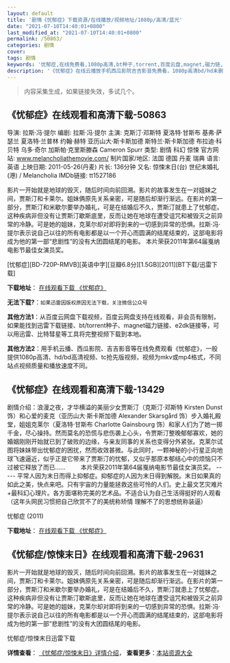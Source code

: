 ```yaml
---
layout: default
title: '剧情《忧郁症》下载资源/在线播放/视频地址/1080p/高清/蓝光'
date: "2021-07-10T14:40:01+0800"
last_modified_at: "2021-07-10T14:40:01+0800"
permalink: /50863/
categories: 剧情
cover:
tags: 剧情
keywords: '忧郁症,在线免费看,1080p高清,bt种子,torrent,百度云盘,magnet,磁力链,迅雷下载资源'
description: '《忧郁症》在线云播放手机西瓜影院吉吉影音免费看，1080p高清bd/hd未删减完整版和tc抢先枪版，mkv/mp4格式，附带bt/torrent种子、magnet/磁力链、百度云盘、网盘资源迅雷下载链接'
---
```


>内容采集生成，如果链接失效，多试几个。


## 《忧郁症》在线观看和高清下载-50863

导演: 拉斯·冯·提尔 编剧: 拉斯·冯·提尔 主演: 克斯汀·邓斯特 夏洛特·甘斯布 基弗·萨瑟兰 夏洛特·兰普林 约翰·赫特 亚历山大·斯卡斯加德 斯特兰·斯卡斯加德 布拉迪·科贝特 乌多·奇尔 加斯帕·克里斯滕森 Cameron Spurr 类型: 剧情 科幻 惊悚 官方网站: www.melancholiathemovie.com/ 制片国家/地区: 法国 德国 丹麦 瑞典 语言: 英语 上映日期: 2011-05-26(丹麦) 片长: 136分钟 又名: 惊悚末日(台) 世纪末婚礼(港) / Melancholia IMDb链接: tt1527186

影片一开始就是地球的毁灭，随后时间向前回溯。影片的故事发生在一对姐妹之间，贾斯汀和卡莱尔。姐妹俩原先关系亲密，可是随后却渐行渐远。在影片的第一部分，贾斯汀和米歇尔要举办婚礼，可是在结婚后不久，贾斯汀就患上了忧郁症。这种疾病非但没有让贾斯汀歇斯底里，反而让她在地球在遭受诅咒和被毁灭之前异常的冷静。可是她的姐妹，克莱尔却对即将到来的一切感到异常的恐惧。拉斯·冯·提尔表示说自己以往的所有电影都是以一个开心而圆满的结尾结束的，这部电影将成为他的第一部“悲剧性”的没有大团圆结尾的电影。 本片荣获2011年第64届戛纳电影节最佳女演员奖。


[忧郁症][BD-720P-RMVB][英语中字][豆瓣6.8分][1.5GB][2011][BT下载/迅雷下载]

**下载地址**： [在线观看下载 《忧郁症》](https://www.btdx8.com/torrent/melancholia_2011.html) 


**无法下载?**：`如果迅雷因版权原因无法下载，关注微信公众号 `

**其他方法1**：从百度云网盘下载视频，百度云网盘支持在线观看，非会员有限制，如果能找到迅雷下载链接、bt/torrent种子、magnet磁力链接、e2dk链接等，可以用迅雷、比特彗星等工具将完整视频下载到本地。

**其他方法2**：用手机云播、西瓜影院、吉吉影音等在线免费观看《忧郁症》，一般提供1080p高清、hd/bd高清视频、tc抢先版视频，视频为mkv或mp4格式，不同站点视频质量和播放速度不同。


## 《忧郁症》在线观看和高清下载-13429

剧情介绍：浪漫之夜，才华横溢的美丽少女贾斯汀（克斯汀·邓斯特 Kirsten Dunst 饰）和心爱的麦克（亚历山大·斯卡斯加德 Alexander Skarsgård 饰）步入婚礼殿堂，姐姐克莱尔（夏洛特·甘斯布 Charlotte Gainsbourg 饰）和家人们为了她一掷千金，尽心操持。然而莫名的恐慌与悲伤袭上心头，令贾斯汀整晚郁郁寡欢，她的婚姻刚刚开始就已到了破败的边缘，与亲友同事的关系也变得分外紧张。克莱尔试图将妹妹带出忧郁症的困扰，然而收效甚微。与此同时，一颗神秘的小行星正向地球飞速逼近，似乎正是它带来了贾斯汀的忧郁，又似乎那原本郁结心中的烦恼只不过被它释放了而已……  　　本片荣获2011年第64届戛纳电影节最佳女演员奖。 ----- 平常人因为末日而得上抑郁症。抑郁症的人因为末日得到解脱。末日如果真的如此之美，快点来吧。只有宇宙的力量能拯救这些可怜的人们。史上最文艺灾难片+最科幻心理片。各方面堪称完美的艺术品。不适合认为自己生活得挺好的人观看（这年头网民习惯把自己欣赏不了的美统称矫情 理解不了的思想统称装逼）


忧郁症 (2011)

**下载地址**： [在线观看下载 《忧郁症》](https://www.btbtdy.me/btdy/dy5792.html) 


## 《忧郁症/惊悚末日》在线观看和高清下载-29631

影片一开始就是地球的毁灭，随后时间向前回溯。影片的故事发生在一对姐妹之间，贾斯汀和卡莱尔。姐妹俩原先关系亲密，可是随后却渐行渐远。在影片的第一部分，贾斯汀和米歇尔要举办婚礼，可是在结婚后不久，贾斯汀就患上了忧郁症。这种疾病非但没有让贾斯汀歇斯底里，反而让她在地球在遭受诅咒和被毁灭之前异常的冷静。可是她的姐妹，克莱尔却对即将到来的一切感到异常的恐惧。拉斯&middot;冯&middot;提尔表示说自己以往的所有电影都是以一个开心而圆满的结尾结束的，这部电影将成为他的第一部&ldquo;悲剧性&rdquo;的没有大团圆结尾的电影。


忧郁症/惊悚末日迅雷下载

**详情查看**： [《忧郁症/惊悚末日》详情介绍](/movie/29631/)， **查看更多**：[本站资源大全](/movie/t/all/)

